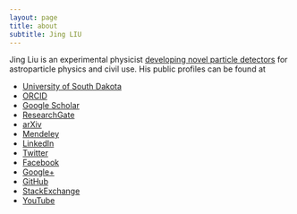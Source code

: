 ```yaml
---
layout: page
title: about
subtitle: Jing LIU
---
```


Jing Liu is an experimental physicist [developing novel particle detectors](/rdlab) for
astroparticle physics and civil use. His public profiles can be found at

- [University of South Dakota](http://www.usd.edu/arts-and-sciences/physics/jing-liu.cfm)
- [ORCID](http://orcid.org/0000-0003-1869-2407)
- [Google Scholar](https://scholar.google.com/citations?user=CIQdaf8AAAAJ&hl=en)
- [ResearchGate](https://www.researchgate.net/profile/Jing_Liu117)
- [arXiv](http://arxiv.org/a/liu_j_2)
- [Mendeley](http://www.mendeley.com/profiles/jing-liu36)
- [LinkedIn](https://www.linkedin.com/in/jingliuphys)
- [Twitter](https://twitter.com/jingliusd)
- [Facebook](https://www.facebook.com/liu.jing.501)
- [Google+](https://plus.google.com/101717075408086641466)
- [GitHub](https://github.com/jintonic)
- [StackExchange](http://stackexchange.com/users/2014017/jing)
- [YouTube](https://www.youtube.com/channel/UCQd4wp1ehUPXVHLjqYAMR3g)
